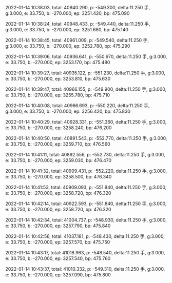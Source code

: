 2022-01-14 10:38:03, total: 40940.290, p: -549.300, delta:11.250 手, g:3.000, e: 33.750, b: -270.000, ep: 3251.420, bp: 475.090

2022-01-14 10:38:24, total: 40948.433, p: -549.440, delta:11.250 手, g:3.000, e: 33.750, b: -270.000, ep: 3251.680, bp: 475.140

2022-01-14 10:38:45, total: 40961.009, p: -549.540, delta:11.250 手, g:3.000, e: 33.750, b: -270.000, ep: 3252.780, bp: 475.290

2022-01-14 10:39:06, total: 40936.641, p: -550.670, delta:11.250 手, g:3.000, e: 33.750, b: -270.000, ep: 3253.170, bp: 475.480

2022-01-14 10:39:27, total: 40935.122, p: -551.230, delta:11.250 手, g:3.000, e: 33.750, b: -270.000, ep: 3253.810, bp: 475.630

2022-01-14 10:39:47, total: 40966.155, p: -549.900, delta:11.250 手, g:3.000, e: 33.750, b: -270.000, ep: 3255.780, bp: 475.710

2022-01-14 10:40:08, total: 40966.693, p: -550.220, delta:11.250 手, g:3.000, e: 33.750, b: -270.000, ep: 3256.420, bp: 475.830

2022-01-14 10:40:29, total: 40928.331, p: -551.360, delta:11.250 手, g:3.000, e: 33.750, b: -270.000, ep: 3258.240, bp: 476.200

2022-01-14 10:40:50, total: 40891.543, p: -552.770, delta:11.250 手, g:3.000, e: 33.750, b: -270.000, ep: 3259.710, bp: 476.560

2022-01-14 10:41:11, total: 40892.556, p: -552.730, delta:11.250 手, g:3.000, e: 33.750, b: -270.000, ep: 3259.030, bp: 476.470

2022-01-14 10:41:32, total: 40909.431, p: -552.220, delta:11.250 手, g:3.000, e: 33.750, b: -270.000, ep: 3258.500, bp: 476.340

2022-01-14 10:41:53, total: 40909.093, p: -551.840, delta:11.250 手, g:3.000, e: 33.750, b: -270.000, ep: 3258.720, bp: 476.320

2022-01-14 10:42:14, total: 40922.593, p: -551.840, delta:11.250 手, g:3.000, e: 33.750, b: -270.000, ep: 3258.720, bp: 476.320

2022-01-14 10:42:34, total: 41004.737, p: -548.930, delta:11.250 手, g:3.000, e: 33.750, b: -270.000, ep: 3257.790, bp: 475.840

2022-01-14 10:42:56, total: 41037.181, p: -548.430, delta:11.250 手, g:3.000, e: 33.750, b: -270.000, ep: 3257.570, bp: 475.750

2022-01-14 10:43:17, total: 41018.963, p: -548.540, delta:11.250 手, g:3.000, e: 33.750, b: -270.000, ep: 3257.540, bp: 475.760

2022-01-14 10:43:37, total: 41010.332, p: -549.310, delta:11.250 手, g:3.000, e: 33.750, b: -270.000, ep: 3257.090, bp: 475.800